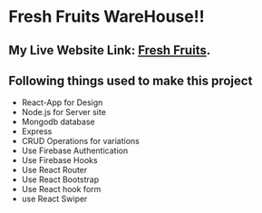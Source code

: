 # Fresh Fruits WareHouse!!

## My Live Website Link: [Fresh Fruits](https://fruits-assignment-11.web.app/).

## Following things used to make this project

* React-App for Design
* Node.js for Server site
* Mongodb database
* Express
* CRUD Operations for variations
* Use Firebase Authentication
* Use Firebase Hooks
* Use React Router
* Use React Bootstrap
* Use React hook form 
* use React Swiper 
